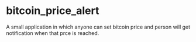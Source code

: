 # bitcoin_price_alert
A small application in which anyone can set bitcoin price and person will get notification when that prce is reached.
